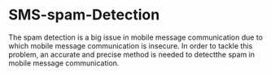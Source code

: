 # SMS-spam-Detection
The spam detection is a big issue in mobile message communication due to which mobile message communication is insecure. In order to tackle this problem, an accurate and precise method is needed to detectthe spam in mobile message communication.
